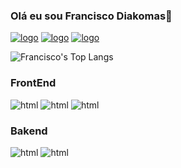 ### Olá eu sou Francisco Diakomas👋

[![logo](https://img.shields.io/badge/Gmail-D14836?style=for-the-badge&logo=gmail&logoColor=white)](franciscodiakoma@gmail.com)
[![logo](https://img.shields.io/badge/Telegram-2CA5E0?style=for-the-badge&logo=telegram&logoColor=white)](Francisco)
[![logo](https://img.shields.io/badge/WhatsApp-25D366?style=for-the-badge&logo=whatsapp&logoColor=whitee)](https://wa.me/244957777993)

![Francisco's Top Langs](https://github-readme-stats.vercel.app/api/top-langs/?username=FranciscoDiakomas&layout=compact&theme=radical&custom_title=Linguagens_Mais_Usadas)


### FrontEnd

<div style="display: inline-block;">
<img src="https://img.shields.io/badge/JavaScript-F7DF1E?style=for-the-badge&logo=javascript&logoColor=black" alt="html">
<img src="https://img.shields.io/badge/HTML5-E34F26?style=for-the-badge&logo=html5&logoColor=white" alt="html">
<img src="https://img.shields.io/badge/CSS3-1572B6?style=for-the-badge&logo=css3&logoColor=white" alt="html">
<img src="https://img.shields.io/badge/React-20232A?style=for-the-badge&logo=react&logoColor=61DAFB" alt="">
<img src="https://img.shields.io/badge/React_Native-20232A?style=for-the-badge&logo=react&logoColor=61DAFB" alt="">
</div>

### Bakend

<div style="display: inline-block;">
    <img src="https://img.shields.io/badge/Express.js-404D59?style=for-the-badge" alt="html">   
    <img src="https://img.shields.io/badge/Node.js-43853D?style=for-the-badge&logo=node.js&logoColor=white" alt="html">
    <img src="https://img.shields.io/badge/MySQL-00000F?style=for-the-badge&logo=mysql&logoColor=white" alt="">
</div>
